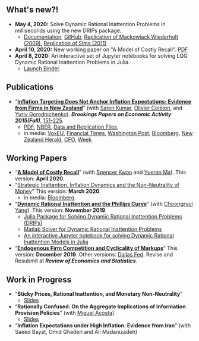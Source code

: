 ## What's new?!
* **May 4, 2020:** Solve Dynamic Rational Inattention Problems in milliseconds using the new DRIPs package.<br />
	* [Documentation](http://afrouzi.github.io/DRIPs.jl/dev/),
	[GitHub](http://github.com/afrouzi/DRIPs.jl),
	[Replication of Mackowiack Wiederholt (2009)](https://afrouzi.github.io/DRIPs.jl/dev/examples/ex3_mw2009/ex3_Mackowiak_Wiederholt_2009/),
	[Replication of Sims (2011)](https://afrouzi.github.io/DRIPs.jl/dev/examples/ex4_sims2011/ex4_Sims_2011/)<br />
* **April 10, 2020:** New working paper on "A Model of Costly Recall". [PDF](/files/akm_memory.pdf) <br />
* **April 8, 2020:** An interactive set of Jupyter notebooks for solving  LQG Dynamic Rational Inattention Problems in Julia. 
	* [Launch Binder](https://mybinder.org/v2/gh/afrouzi/DRIPs.jl/binder?filepath=examples).

## Publications

* “[**Inflation Targeting Does Not Anchor Inflation Expectations: Evidence from Firms in New Zealand**](http://www.brookings.edu/~/media/projects/bpea/fall-2015/pdfkumartextfallbpea.pdf)” 
(with [Saten Kumar](http://www.aut.ac.nz/profiles/saten-kumar), [Olivier Coibion](https://sites.google.com/site/ocoibion/), and [Yuriy Gorodnichenko](http://eml.berkeley.edu/~ygorodni/)). ***Brookings Papers on Economic Activity 2015(Fall)***, [151-225](http://www.brookings.edu/~/media/projects/bpea/fall-2015/pdfkumartextfallbpea.pdf). <br />
	* [PDF](https://docs.google.com/viewer?a=v&pid=sites&srcid=ZGVmYXVsdGRvbWFpbnxoYWZyb3V6aWt8Z3g6NjI3MTAwMDgzYjViNzY3ZA),
	  [NBER](http://www.nber.org/papers/w21814),
	  [Data and Replication Files](/files/KACG_replication_files.zip),
	* in media: [VoxEU](http://www.voxeu.org/article/inflation-targeting-and-expectations),
				[Financial Times](http://www.ft.com/fastft/390171/inflation-targeting),
				[Washington Post](http://www.washingtonpost.com/news/wonkblog/wp/2015/09/10/people-like-puppies-and-its-a-big-problem-for-the-economy/),
				[Bloomberg](http://www.bloomberg.com/news/articles/2015-09-10/this-new-study-questions-a-key-assumption-central-bankers-make-about-themselves),
				[New Zealand Herald](http://m.nzherald.co.nz/business/news/article.cfm?c_id=3&objectid=11511461),
				[CFO](http://ww2.cfo.com/forecasting/2015/09/study-questions-success-inflation-targeting/),
				[Week](http://theweek.com/speedreads/576720/americans-know-nothing-about-money-because-theyre-busy-googling-puppies)

## Working Papers

* “[**A Model of Costly Recall**](/files/akm_memory.pdf)”  (with [Spencer Kwon](https://www.hbs.edu/faculty/Pages/profile.aspx?facId=1069369) and [Yueran Ma](https://voices.uchicago.edu/yueranma/)). This version: **April 2020**. <br />
* “[Strategic Inattention, Inflation Dynamics and the Non-Neutrality of Money](/files/strategic_inattention.pdf)”  This version: **March 2020**.<br />
	* in media: [Bloomberg](https://www.bloomberg.com/view/articles/2018-05-01/economics-grapples-what-causes-recessions).<br />
* “[**Dynamic Rational Inattention and the Phillips Curve**](/files/dynamic_inattention.pdf)” (with [Choongryul Yang](https://choongryulyang.github.io/)). This version: **November 2019**. <br />
	* [Julia Package for Solving Dynamic Rational Inattention Problems (DRIPs)](http://github.com/afrouzi/DRIPs.jl) <br />
	* [Matlab Solver for Dynamic Rational Inattention Problems](https://github.com/choongryulyang/dynamic_multivariate_RI) <br />
	* [An interactive Jupyter notebook for solving Dynamic Rational Inattention Models in Julia](https://mybinder.org/v2/gh/afrouzi/DRIPs.jl/binder?filepath=examples) <br />
* “[**Endogenous Firm Competition and Cyclicality of Markups**](https://docs.google.com/viewer?a=v&pid=sites&srcid=ZGVmYXVsdGRvbWFpbnxoYWZyb3V6aWt8Z3g6MzZkMmU1Y2FlZDI3YmFjZg)” This version: **December 2019**. Other versions: [Dallas Fed](http://www.dallasfed.org/assets/documents/institute/wpapers/2016/0265.pdf). Revise and Resubmit at ***Review of Economics and Statistics***.

## Work in Progress
* “**Sticky Prices, Rational Inattention, and Monetary Non-Neutrality**” 
	* [Slides](/files/calvo_ri_presented.pdf)
* “**Rationally Confused: On the Aggregate Implications of Information Provision Policies**” (with [Miguel Acosta](https://sites.google.com/view/miguelacosta/)). 
	* [Slides](/files/confusion_presented.pdf)
* “**Inflation Expectations under High Inflation: Evidence from Iran**” (with Saeed Bayat, Omid Ghaderi and Ali Madanizadeh)